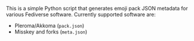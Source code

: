 This is a simple Python script that generates emoji pack JSON metadata for
various Fediverse software. Currently supported software are:
- Pleroma/Akkoma (`pack.json`)
- Misskey and forks (`meta.json`)